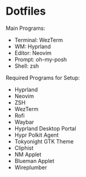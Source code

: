 # Dotfiles

Main Programs:

- Terminal: WezTerm
- WM: Hyprland
- Editor: Neovim
- Prompt: oh-my-posh
- Shell: zsh

Required Programs for Setup:
- Hyprland
- Neovim
- ZSH
- WezTerm
- Rofi
- Waybar
- Hyprland Desktop Portal
- Hypr Polkit Agent
- Tokyonight GTK Theme
- Cliphist
- NM Applet
- Blueman Applet
- Wireplumber
